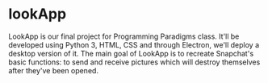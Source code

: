 # lookApp
LookApp is our final project for Programming Paradigms class. It'll be developed using Python 3, HTML, CSS and through Electron, we'll deploy a desktop version of it.
The main goal of LookApp is to recreate Snapchat's basic functions: to send and receive pictures which will destroy themselves after they've been opened.

